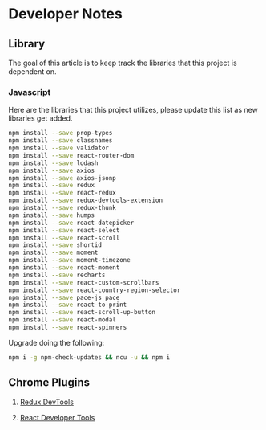 # Developer Notes
## Library
The goal of this article is to keep track the libraries that this project is dependent on.

### Javascript
Here are the libraries that this project utilizes, please update this list as
new libraries get added.

```bash
npm install --save prop-types
npm install --save classnames
npm install --save validator
npm install --save react-router-dom
npm install --save lodash
npm install --save axios
npm install --save axios-jsonp
npm install --save redux
npm install --save react-redux
npm install --save redux-devtools-extension
npm install --save redux-thunk
npm install --save humps
npm install --save react-datepicker
npm install --save react-select
npm install --save react-scroll
npm install --save shortid
npm install --save moment
npm install --save moment-timezone
npm install --save react-moment
npm install --save recharts
npm install --save react-custom-scrollbars
npm install --save react-country-region-selector
npm install --save pace-js pace
npm install --save react-to-print
npm install --save react-scroll-up-button
npm install --save react-modal
npm install --save react-spinners
```

Upgrade doing the following:

```bash
npm i -g npm-check-updates && ncu -u && npm i
```

## Chrome Plugins

1. [Redux DevTools](https://chrome.google.com/webstore/detail/redux-devtools/lmhkpmbekcpmknklioeibfkpmmfibljd)

2. [React Developer Tools](https://chrome.google.com/webstore/detail/react-developer-tools/fmkadmapgofadopljbjfkapdkoienihi?hl=en)
